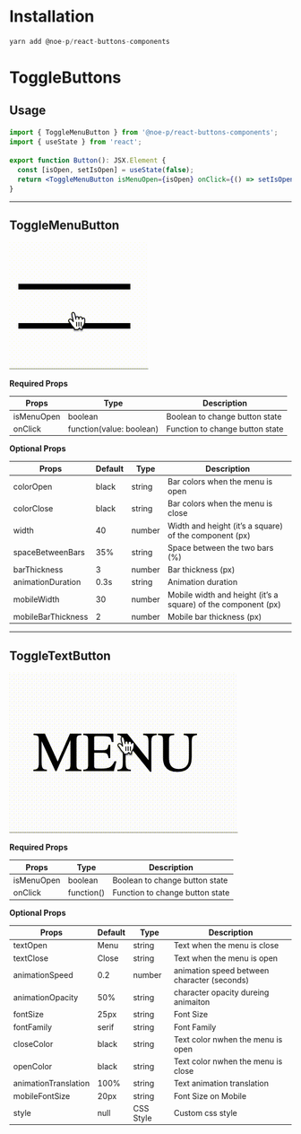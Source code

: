 # Installation

```jsx
yarn add @noe-p/react-buttons-components
```
# ToggleButtons

## Usage

```jsx
import { ToggleMenuButton } from '@noe-p/react-buttons-components';
import { useState } from 'react';

export function Button(): JSX.Element {
  const [isOpen, setIsOpen] = useState(false);
  return <ToggleMenuButton isMenuOpen={isOpen} onClick={() => setIsOpen(!isOpen)} />;
}
```

---

## ToggleMenuButton

![](https://github.com/Noe-p/gif-server/blob/main/ToggleMenuButtonComponent.gif?raw=true)


**Required Props**

| Props | Type | Description |
| --- | --- | --- |
| isMenuOpen | boolean | Boolean to change button state |
| onClick | function(value: boolean) | Function to change button state |

**Optional Props**

| Props | Default | Type | Description |
| --- | --- | --- | --- |
| colorOpen | black | string | Bar colors when the menu is open |
| colorClose | black | string | Bar colors when the menu is close |
| width | 40 | number | Width and height (it’s a square) of the component (px) |
| spaceBetweenBars | 35% | string | Space between the two bars (%) |
| barThickness | 3 | number | Bar thickness (px) |
| animationDuration | 0.3s | string | Animation duration |
| mobileWidth | 30 | number | Mobile width and height (it’s a square) of the component (px) |
| mobileBarThickness | 2 | number | Mobile bar thickness (px) |

---

## ToggleTextButton

![](https://github.com/Noe-p/gif-server/blob/main/ToggleTextComponent.gif?raw=true)

**Required Props**

| Props | Type | Description |
| --- | --- | --- |
| isMenuOpen | boolean | Boolean to change button state |
| onClick | function() | Function to change button state |

**Optional Props**

| Props | Default | Type | Description |
| --- | --- | --- | --- |
| textOpen | Menu | string | Text when the menu is close |
| textClose | Close | string | Text when the menu is open |
| animationSpeed | 0.2 | number | animation speed between character (seconds) |
| animationOpacity | 50% | string | character opacity dureing animaiton |
| fontSize | 25px | string | Font Size |
| fontFamily | serif | string | Font Family |
| closeColor | black | string | Text color nwhen the menu is open |
| openColor | black | string | Text color nwhen the menu is close |
| animationTranslation | 100% | string | Text animation translation |
| mobileFontSize | 20px | string | Font Size on Mobile |
| style | null | CSS Style | Custom css style |
